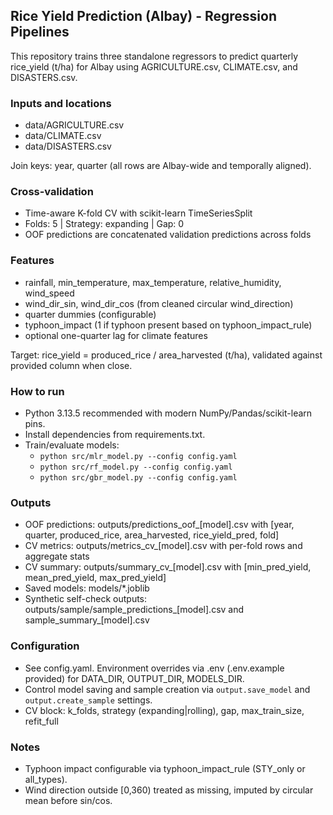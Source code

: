 ## Rice Yield Prediction (Albay) - Regression Pipelines

This repository trains three standalone regressors to predict quarterly rice_yield (t/ha) for Albay using AGRICULTURE.csv, CLIMATE.csv, and DISASTERS.csv.

### Inputs and locations
- data/AGRICULTURE.csv
- data/CLIMATE.csv
- data/DISASTERS.csv

Join keys: year, quarter (all rows are Albay-wide and temporally aligned).

### Cross-validation
- Time-aware K-fold CV with scikit-learn TimeSeriesSplit
- Folds: 5 | Strategy: expanding | Gap: 0
- OOF predictions are concatenated validation predictions across folds

### Features
- rainfall, min_temperature, max_temperature, relative_humidity, wind_speed
- wind_dir_sin, wind_dir_cos (from cleaned circular wind_direction)
- quarter dummies (configurable)
- typhoon_impact (1 if typhoon present based on typhoon_impact_rule)
- optional one-quarter lag for climate features

Target: rice_yield = produced_rice / area_harvested (t/ha), validated against provided column when close.

### How to run
- Python 3.13.5 recommended with modern NumPy/Pandas/scikit-learn pins.
- Install dependencies from requirements.txt.
- Train/evaluate models:
  - `python src/mlr_model.py --config config.yaml`
  - `python src/rf_model.py --config config.yaml`
  - `python src/gbr_model.py --config config.yaml`

### Outputs
- OOF predictions: outputs/predictions_oof_[model].csv with [year, quarter, produced_rice, area_harvested, rice_yield_pred, fold]
- CV metrics: outputs/metrics_cv_[model].csv with per-fold rows and aggregate stats
- CV summary: outputs/summary_cv_[model].csv with [min_pred_yield, mean_pred_yield, max_pred_yield]
- Saved models: models/*.joblib
- Synthetic self-check outputs: outputs/sample/sample_predictions_[model].csv and sample_summary_[model].csv

### Configuration
- See config.yaml. Environment overrides via .env (.env.example provided) for DATA_DIR, OUTPUT_DIR, MODELS_DIR.
- Control model saving and sample creation via `output.save_model` and `output.create_sample` settings.
- CV block: k_folds, strategy (expanding|rolling), gap, max_train_size, refit_full

### Notes
- Typhoon impact configurable via typhoon_impact_rule (STY_only or all_types).
- Wind direction outside [0,360) treated as missing, imputed by circular mean before sin/cos.
